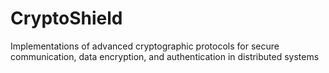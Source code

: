 # CryptoShield
Implementations of advanced cryptographic protocols for secure communication, data encryption, and authentication in distributed systems
